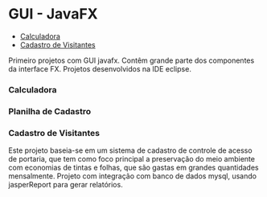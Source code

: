 # GUI - JavaFX
- [Calculadora](#calculadora)
- [Cadastro de Visitantes](#cadastro-de-visitantes)


Primeiro projetos com GUI javafx.
Contêm grande parte dos componentes da interface FX.
Projetos desenvolvidos na IDE eclipse.

### Calculadora
### Planilha de Cadastro
### Cadastro de Visitantes
Este projeto baseia-se em um sistema de cadastro de controle de acesso de portaria, que tem como foco principal a preservação do meio ambiente com economias de tintas e folhas, que são gastas em grandes quantidades mensalmente.
Projeto com integração com banco de dados mysql, usando jasperReport para gerar relatórios.
